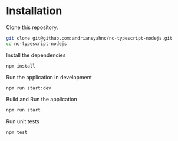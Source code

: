 # Installation

Clone this repository.
```sh
git clone git@github.com:andriansyahnc/nc-typescript-nodejs.git
cd nc-typescript-nodejs
```

Install the dependencies
```sh
npm install
```

Run the application in development
```sh
npm run start:dev
```

Build and Run the application
```sh
npm run start
```

Run unit tests
```sh
npm test
```